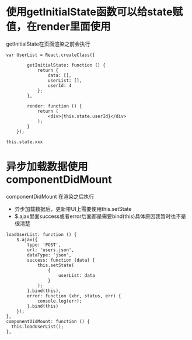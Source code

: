 # 使用getInitialState函数可以给state赋值，在render里面使用

getInitialState在页面渲染之前会执行


```
var UserList = React.createClass({

        getInitialState: function () {
            return {
                data: [],
                userList: [],
                userId: 4
            };
        },

        render: function () {
            return (
                <div>{this.state.userId}</div>
            );
        }
    });
```

```
this.state.xxx
```

# 异步加载数据使用componentDidMount

componentDidMount 在渲染之后执行

- 异步加载数据后，更新带UI上需要使用this.setState
- $.ajax里面success或者error后面都是需要bind(this)具体原因我暂时也不是很清楚

```
loadUserList: function () {
    $.ajax({
        type: 'POST',
        url: 'users.json',
        dataType: 'json',
        success: function (data) {
            this.setState(
                {
                    userList: data
                }
            );
        }.bind(this),
        error: function (xhr, status, err) {
            console.log(err);
        }.bind(this)
    });
},
componentDidMount: function () {
  this.loadUserList();
},
```
